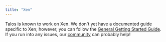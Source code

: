 ```yaml
---
title: "Xen"
---
```


Talos is known to work on Xen.
We don't yet have a documented guide specific to Xen; however, you can follow the [General Getting Started Guide](../../introduction/getting-started).
If you run into any issues, our [community](https://slack.dev.talos-systems.io/) can probably help!
